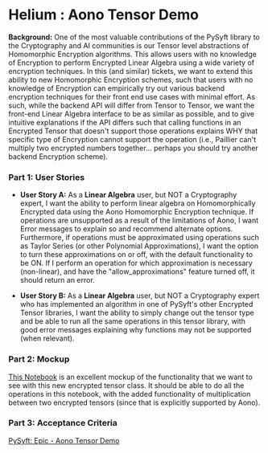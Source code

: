 # Helium : Aono Tensor Demo

<b>Background:</b> One of the most valuable contributions of the PySyft library to the Cryptography and AI communities is our Tensor level abstractions of Homomorphic Encryption algorithms. This allows users with no knowledge of Encryption to perform Encrypted Linear Algebra using a wide variety of encryption techniques. In this (and similar) tickets, we want to extend this ability to new Homomorphic Encryption schemes, such that users with no knowledge of Encryption can empirically try out various backend encryption techniques for their front end use cases with minimal effort. As such, while the backend API will differ from Tensor to Tensor, we want the front-end Linear Algebra interface to be as similar as possible, and to give intuitive explanations if the API differs such that calling functions in an Encrypted Tensor that doesn't support those operations explains WHY that specific type of Encryption cannot support the operation (i.e., Paillier can't multiply two encrypted numbers together... perhaps you should try another backend Encryption scheme).

### Part 1: User Stories

* <b>User Story A:</b> As a <b>Linear Algebra</b> user, but NOT a Cryptography expert, I want the ability to perform linear algebra on Homomorphically Encrypted data using the Aono Homomorphic Encryption technique. If operations are unsupported as a result of the limitations of Aono, I want Error messages to explain so and recommend alternate options. Furthermore, if operations must be approximated using operations such as Taylor Series (or other Polynomial Approximations), I want the option to turn these approximations on or off, with the default functionality to be ON. If I perform an operation for which approximation is necessary (non-linear), and have the "allow_approximations" feature turned off, it should return an error.

* <b>User Story B:</b> As a <b>Linear Algebra</b> user, but NOT a Cryptography expert who has implemented an algorithm in one of PySyft's other Encrypted Tensor libraries, I want the ability to simply change out the tensor type and be able to run all the same operations in this tensor library, with good error messages explaining why functions may not be supported (when relevant).

### Part 2: Mockup

[This Notebook](https://github.com/OpenMined/PySyft/blob/master/notebooks/Syft%20-%20Paillier%20Homomorphic%20Encryption%20Example.ipynb) is an excellent mockup of the functionality that we want to see with this new encrypted tensor class. It should be able to do all the operations in this notebook, with the added functionality of multiplication between two encrypted tensors (since that is explicitly supported by Aono).

### Part 3: Acceptance Criteria

[PySyft: Epic - Aono Tensor Demo](https://github.com/OpenMined/PySyft/issues/230)
